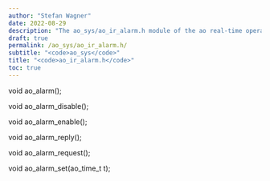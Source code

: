 ```yaml
---
author: "Stefan Wagner"
date: 2022-08-29
description: "The ao_sys/ao_ir_alarm.h module of the ao real-time operating system."
draft: true
permalink: /ao_sys/ao_ir_alarm.h/ 
subtitle: "<code>ao_sys</code>"
title: "<code>ao_ir_alarm.h</code>"
toc: true
---
```


void    ao_alarm();

void    ao_alarm_disable();

void    ao_alarm_enable();

void    ao_alarm_reply();

void    ao_alarm_request();

void    ao_alarm_set(ao_time_t t);

